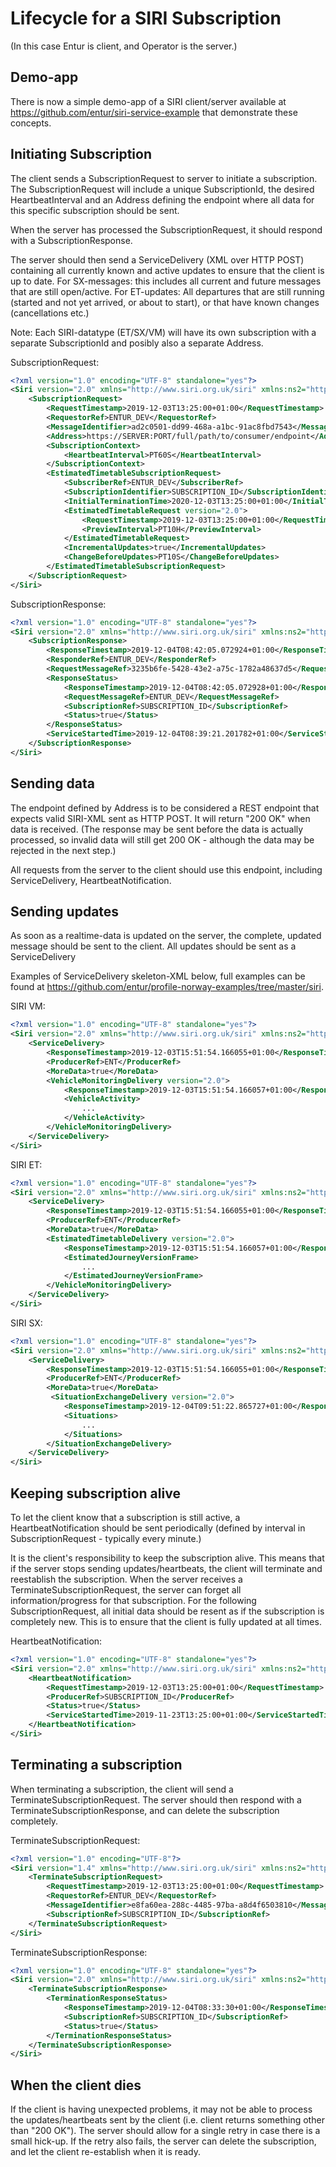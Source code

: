 # Lifecycle for a SIRI Subscription

(In this case Entur is client, and Operator is the server.)

## Demo-app
There is now a simple demo-app of a SIRI client/server available at https://github.com/entur/siri-service-example that demonstrate these concepts.

## Initiating Subscription
The client sends a SubscriptionRequest to server to initiate a subscription. The SubscriptionRequest will include a unique SubscriptionId, the desired HeartbeatInterval and an Address defining the endpoint where all data for this specific subscription should be sent. 

When the server has processed the SubscriptionRequest, it should respond with a SubscriptionResponse.

The server should then send a ServiceDelivery (XML over HTTP POST) containing all currently known and active updates to ensure that the client is up to date.
For SX-messages: this includes all current and future messages that are still open/active.
For ET-updates: All departures that are still running (started and not yet arrived, or about to start), or that have known changes (cancellations etc.)

Note: Each SIRI-datatype (ET/SX/VM) will have its own subscription with a separate SubscriptionId and posibly also a separate Address.

SubscriptionRequest:
```xml
<?xml version="1.0" encoding="UTF-8" standalone="yes"?>
<Siri version="2.0" xmlns="http://www.siri.org.uk/siri" xmlns:ns2="http://www.ifopt.org.uk/acsb" xmlns:ns3="http://www.ifopt.org.uk/ifopt" xmlns:ns4="http://datex2.eu/schema/2_0RC1/2_0">
    <SubscriptionRequest>
        <RequestTimestamp>2019-12-03T13:25:00+01:00</RequestTimestamp>
        <RequestorRef>ENTUR_DEV</RequestorRef>
        <MessageIdentifier>ad2c0501-dd99-468a-a1bc-91ac8fbd7543</MessageIdentifier>
        <Address>https://SERVER:PORT/full/path/to/consumer/endpoint</Address>
        <SubscriptionContext>
            <HeartbeatInterval>PT60S</HeartbeatInterval>
        </SubscriptionContext>
        <EstimatedTimetableSubscriptionRequest>
            <SubscriberRef>ENTUR_DEV</SubscriberRef>
            <SubscriptionIdentifier>SUBSCRIPTION_ID</SubscriptionIdentifier>
            <InitialTerminationTime>2020-12-03T13:25:00+01:00</InitialTerminationTime>
            <EstimatedTimetableRequest version="2.0">
                <RequestTimestamp>2019-12-03T13:25:00+01:00</RequestTimestamp>
                <PreviewInterval>PT10H</PreviewInterval>
            </EstimatedTimetableRequest>
            <IncrementalUpdates>true</IncrementalUpdates>
            <ChangeBeforeUpdates>PT10S</ChangeBeforeUpdates>
        </EstimatedTimetableSubscriptionRequest>
    </SubscriptionRequest>
</Siri>

```

SubscriptionResponse:
```xml
<?xml version="1.0" encoding="UTF-8" standalone="yes"?>
<Siri version="2.0" xmlns="http://www.siri.org.uk/siri" xmlns:ns2="http://www.ifopt.org.uk/acsb" xmlns:ns3="http://www.ifopt.org.uk/ifopt" xmlns:ns4="http://datex2.eu/schema/2_0RC1/2_0">
	<SubscriptionResponse>
		<ResponseTimestamp>2019-12-04T08:42:05.072924+01:00</ResponseTimestamp>
		<ResponderRef>ENTUR_DEV</ResponderRef>
		<RequestMessageRef>3235b6fe-5428-43e2-a75c-1782a48637d5</RequestMessageRef>
		<ResponseStatus>
			<ResponseTimestamp>2019-12-04T08:42:05.072928+01:00</ResponseTimestamp>
			<RequestMessageRef>ENTUR_DEV</RequestMessageRef>
			<SubscriptionRef>SUBSCRIPTION_ID</SubscriptionRef>
			<Status>true</Status>
		</ResponseStatus>
		<ServiceStartedTime>2019-12-04T08:39:21.201782+01:00</ServiceStartedTime>
	</SubscriptionResponse>
</Siri>
```

## Sending data
The endpoint defined by Address is to be considered a REST endpoint that expects valid SIRI-XML sent as HTTP POST. It will return "200 OK" when data is received. (The response may be sent before the data is actually processed, so invalid data will still get 200 OK - although the data may be rejected in the next step.)

All requests from the server to the client should use this endpoint, including ServiceDelivery, HeartbeatNotification.

## Sending updates
As soon as a realtime-data is updated on the server, the complete, updated message should be sent to the client.
All updates should be sent as a ServiceDelivery

Examples of ServiceDelivery skeleton-XML below, full examples can be found at https://github.com/entur/profile-norway-examples/tree/master/siri.

SIRI VM:
```xml
<?xml version="1.0" encoding="UTF-8" standalone="yes"?>
<Siri version="2.0" xmlns="http://www.siri.org.uk/siri" xmlns:ns2="http://www.ifopt.org.uk/acsb" xmlns:ns4="http://datex2.eu/schema/2_0RC1/2_0" xmlns:ns3="http://www.ifopt.org.uk/ifopt">
    <ServiceDelivery>
        <ResponseTimestamp>2019-12-03T15:51:54.166055+01:00</ResponseTimestamp>
        <ProducerRef>ENT</ProducerRef>
        <MoreData>true</MoreData>
        <VehicleMonitoringDelivery version="2.0">
            <ResponseTimestamp>2019-12-03T15:51:54.166057+01:00</ResponseTimestamp>
            <VehicleActivity>
                ...
            </VehicleActivity>
        </VehicleMonitoringDelivery>
    </ServiceDelivery>
</Siri>
```

SIRI ET:
```xml
<?xml version="1.0" encoding="UTF-8" standalone="yes"?>
<Siri version="2.0" xmlns="http://www.siri.org.uk/siri" xmlns:ns2="http://www.ifopt.org.uk/acsb" xmlns:ns4="http://datex2.eu/schema/2_0RC1/2_0" xmlns:ns3="http://www.ifopt.org.uk/ifopt">
    <ServiceDelivery>
        <ResponseTimestamp>2019-12-03T15:51:54.166055+01:00</ResponseTimestamp>
        <ProducerRef>ENT</ProducerRef>
        <MoreData>true</MoreData>
        <EstimatedTimetableDelivery version="2.0">
            <ResponseTimestamp>2019-12-03T15:51:54.166057+01:00</ResponseTimestamp>
            <EstimatedJourneyVersionFrame>
                ...
            </EstimatedJourneyVersionFrame>
        </VehicleMonitoringDelivery>
    </ServiceDelivery>
</Siri>
```

SIRI SX:
```xml
<?xml version="1.0" encoding="UTF-8" standalone="yes"?>
<Siri version="2.0" xmlns="http://www.siri.org.uk/siri" xmlns:ns2="http://www.ifopt.org.uk/acsb" xmlns:ns4="http://datex2.eu/schema/2_0RC1/2_0" xmlns:ns3="http://www.ifopt.org.uk/ifopt">
    <ServiceDelivery>
        <ResponseTimestamp>2019-12-03T15:51:54.166055+01:00</ResponseTimestamp>
        <ProducerRef>ENT</ProducerRef>
        <MoreData>true</MoreData>
         <SituationExchangeDelivery version="2.0">
            <ResponseTimestamp>2019-12-04T09:51:22.865727+01:00</ResponseTimestamp>
            <Situations>
                ...
            </Situations>
        </SituationExchangeDelivery>
    </ServiceDelivery>
</Siri>
```

## Keeping subscription alive
To let the client know that a subscription is still active, a HeartbeatNotification should be sent periodically (defined by interval in SubscriptionRequest - typically every minute.)

It is the client's responsibility to keep the subscription alive. This means that if the server stops sending updates/heartbeats, the client will terminate and reestablish the subscription. When the server receives a TerminateSubscriptionRequest, the server can forget all information/progress for that subscription. For the following SubscriptionRequest, all initial data should be resent as if the subscription is completely new. This is to ensure that the client is fully updated at all times.

HeartbeatNotification:
```xml
<?xml version="1.0" encoding="UTF-8" standalone="yes"?>
<Siri version="2.0" xmlns="http://www.siri.org.uk/siri" xmlns:ns2="http://www.ifopt.org.uk/acsb" xmlns:ns3="http://www.ifopt.org.uk/ifopt" xmlns:ns4="http://datex2.eu/schema/2_0RC1/2_0">
    <HeartbeatNotification>
        <RequestTimestamp>2019-12-03T13:25:00+01:00</RequestTimestamp>
        <ProducerRef>SUBSCRIPTION_ID</ProducerRef>
        <Status>true</Status>
        <ServiceStartedTime>2019-11-23T13:25:00+01:00</ServiceStartedTime>
    </HeartbeatNotification>
</Siri>
```

## Terminating a subscription
When terminating a subscription, the client will send a TerminateSubscriptionRequest. The server should then respond with a TerminateSubscriptionResponse, and can delete the subscription completely.

TerminateSubscriptionRequest:
```xml
<?xml version="1.0" encoding="UTF-8"?>
<Siri version="1.4" xmlns="http://www.siri.org.uk/siri" xmlns:ns2="http://www.ifopt.org.uk/acsb" xmlns:ns3="http://www.ifopt.org.uk/ifopt" xmlns:ns4="http://datex2.eu/schema/2_0RC1/2_0">
    <TerminateSubscriptionRequest>
        <RequestTimestamp>2019-12-03T13:25:00+01:00</RequestTimestamp>
        <RequestorRef>ENTUR_DEV</RequestorRef>
        <MessageIdentifier>e8fa60ea-288c-4485-97ba-a8d4f6503810</MessageIdentifier>
        <SubscriptionRef>SUBSCRIPTION_ID</SubscriptionRef>
    </TerminateSubscriptionRequest>
</Siri>
```

TerminateSubscriptionResponse:
```xml
<?xml version="1.0" encoding="UTF-8" standalone="yes"?>
<Siri version="2.0" xmlns="http://www.siri.org.uk/siri" xmlns:ns2="http://www.ifopt.org.uk/acsb" xmlns:ns3="http://www.ifopt.org.uk/ifopt" xmlns:ns4="http://datex2.eu/schema/2_0RC1/2_0">
	<TerminateSubscriptionResponse>
		<TerminationResponseStatus>
			<ResponseTimestamp>2019-12-04T08:33:30+01:00</ResponseTimestamp>
			<SubscriptionRef>SUBSCRIPTION_ID</SubscriptionRef>
			<Status>true</Status>
		</TerminationResponseStatus>
	</TerminateSubscriptionResponse>
</Siri>
```

## When the client dies
If the client is having unexpected problems, it may not be able to process the updates/heartbeats sent by the client (i.e. client returns something other than "200 OK"). The server should allow for a single retry in case there is a small hick-up. If the retry also fails, the server can delete the subscription, and let the client re-establish when it is ready.
